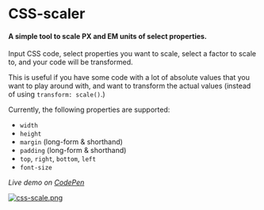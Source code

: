 # CSS-scaler

#### A simple tool to scale PX and EM units of select properties. 

Input CSS code, select properties you want to scale, select a factor to scale to, and your code will be transformed.

This is useful if you have some code with a lot of absolute values that you want to play around with, and want to transform the 
actual values (instead of using `transform: scale()`.)

Currently, the following properties are supported: 

* `width`
* `height`
* `margin` (long-form & shorthand)
* `padding` (long-form & shorthand)
* `top`, `right`, `bottom`, `left`
* `font-size`

*Live demo on [CodePen](http://codepen.io/lvb_111/full/mOgrRM/)*

[![css-scale.png](https://s27.postimg.org/89lsaxrr7/css_scale.png)](https://postimg.org/image/6uk7m7qnz/)
